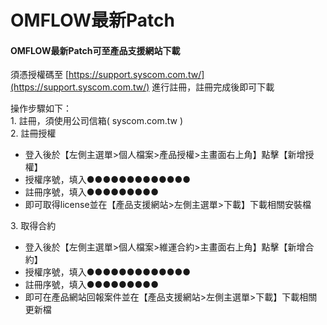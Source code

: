 
# OMFLOW最新Patch

#### OMFLOW最新Patch可至產品支援網站下載

須憑授權碼至 [https://support.syscom.com.tw/](https://support.syscom.com.tw/) 進行註冊，註冊完成後即可下載

操作步驟如下：  
1\. 註冊，須使用公司信箱( syscom.com.tw )  
2\. 註冊授權  

* 登入後於【左側主選單>個人檔案>產品授權>主畫面右上角】點擊【新增授權】
* 授權序號，填入●●●●●●●●●●●●●
* 註冊序號，填入●●●●●●●●●
* 即可取得license並在【產品支援網站>左側主選單>下載】下載相關安裝檔

3\. 取得合約

* 登入後於【左側主選單>個人檔案>維運合約>主畫面右上角】點擊【新增合約】
* 授權序號，填入●●●●●●●●●●●●●
* 註冊序號，填入●●●●●●●●●
* 即可在產品網站回報案件並在【產品支援網站>左側主選單>下載】下載相關更新檔
